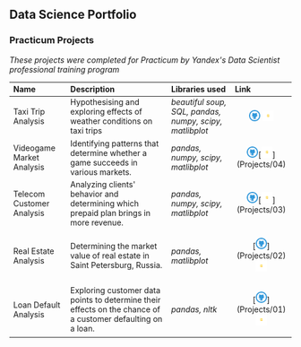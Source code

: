 ## Data Science Portfolio

### Practicum Projects
<i>These projects were completed for Practicum by Yandex's Data Scientist professional training program</i>

| Name | Description | Libraries used | Link | 
| :---------------------- | :---------------------- | :---------------------- | :---------------------- |
| Taxi Trip Analysis | Hypothesising and exploring effects of weather conditions on taxi trips | *beautiful soup, SQL, pandas, numpy, scipy, matlibplot* | <p align="center">[<img src="Logos/github_blue.png" alt="Github" width="20px" height="20px"/>](Projects/05) [<img src="Logos/colab.png" alt="Google Colab" width="20px" height="20px"/>](Projects/05)</p>|
| Videogame Market Analysis | Identifying patterns that determine whether a game succeeds in various markets. | *pandas, numpy, scipy, matlibplot* | <p align="center">[<img src="Logos/github_blue.png" alt="Github" width="20px" height="20px"/>](Projects/04)[<img src="Logos/colab.png" alt="Google Colab" width="20px" height="20px"/>] (Projects/04)</p> |
| Telecom Customer Analysis | Analyzing clients' behavior and determining which prepaid plan brings in more revenue. | *pandas, numpy, scipy, matlibplot* | <p align="center">[<img src="Logos/github_blue.png" alt="Github" width="20px" height="20px"/>](Projects/03)[<img src="Logos/colab.png" alt="Google Colab" width="20px" height="20px"/>] (Projects/03)</p>|
| Real Estate Analysis | Determining the market value of real estate in Saint Petersburg, Russia. | *pandas, matlibplot* | <p align="center">[<img src="Logos/github_blue.png" alt="Github" width="20px" height="20px"/>] (Projects/02)[<img src="Logos/colab.png" alt="Google Colab" width="20px" height="20px"/>](Projects/02)</p>|
| Loan Default Analysis | Exploring customer data points to determine their effects on the chance of a customer defaulting on a loan. | *pandas, nltk* | <p align="center">[<img src="Logos/github_blue.png" alt="Github" width="20px" height="20px"/>] (Projects/01)[<img src="Logos/colab.png" alt="Google Colab" width="20px" height="20px"/>](Projects/01)</p>|